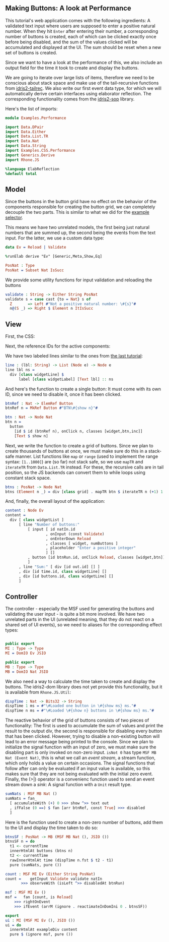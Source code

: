 ## Making Buttons: A look at Performance

This tutorial's web application comes with the following
ingredients: A validated text input where users are
supposed to enter a positive natural number.
When they hit `Enter` after entering their
number, a corresponding number of buttons is created, each
of which can be clicked exactly once before being disabled,
and the sum of the values clicked will be accumulated and
displayed at the UI. The sum should be reset when a new set
of buttons is created.

Since we want to have a look at the performance of this,
we also include an output field for the time it took to
create and display the buttons.

We are going to iterate over large lists of
items, therefore we need to be conscious about stack space and make
use of the tail-recursive functions from
[idris2-tailrec](https://github.com/stefan-hoeck/idris2-tailrec).
We also write our first event data type, for which we will
automatically derive certain interfaces using elaborator
reflection. The corresponding functionality comes from
the [idris2-sop](https://github.com/stefan-hoeck/idris2-sop)
library.

Here's the list of imports:

```idris
module Examples.Performance

import Data.DPair
import Data.Either
import Data.List.TR
import Data.Nat
import Data.String
import Examples.CSS.Performance
import Generics.Derive
import Rhone.JS

%language ElabReflection
%default total
```

## Model

Since the buttons in the button grid have no effect
on the behavior of the components responsible for
creating the button grid, we can completely decouple
the two parts. This is similar to what we did for
the [example selector](Selector.md).

This means we have two unrelated models, the first being just
natural numbers that are summed up, the second being
the events from the text input. For the latter, we use
a custom data type:

```idris
data Ev = Reload | Validate

%runElab derive "Ev" [Generic,Meta,Show,Eq]

PosNat : Type
PosNat = Subset Nat IsSucc
```

We provide some utility functions for input validation
and reloading the buttons

```idris
validate : String -> Either String PosNat
validate s = case cast {to = Nat} s of
  Z       => Left #"Not a positive natural number: \#{s}"#
  n@(S _) => Right $ Element n ItIsSucc
```

## View

First, the CSS:

Next, the reference IDs for the active components:

We have two labeled lines similar to the ones from
[the last tutorial](Reset.md):

```idris
line : (lbl: String) -> List (Node e) -> Node e
line lbl ns =
  div [class widgetLine] $ 
      label [class widgetLabel] [Text lbl] :: ns
```

And here's the function to create a single button:
It must come with its own ID, since we need to
disable it, once it has been clicked.

```idris
btnRef : Nat -> ElemRef Button
btnRef n = MkRef Button #"BTN\#{show n}"#

btn : Nat -> Node Nat
btn n =
  button
    [id $ id (btnRef n), onClick n, classes [widget,btn,inc]]
    [Text $ show n]
```

Next, we write the function to create a grid of buttons.
Since we plan to create thousands of buttons at once, we must
make sure do this in a stack-safe manner.
List functions like `map` or `range` (used to implement
the range syntax: `[1..1000]`) are (so far) not stack safe,
so we use `mapTR` and `iterateTR` from `Data.List.TR`
instead. For these, the recursive calls are in tail position,
so the JS backends can convert them to while loops using
constant stack space.

```idris
btns : PosNat -> Node Nat
btns (Element n _) = div [class grid] . mapTR btn $ iterateTR n (+1) 1
```

And, finally, the overall layout of the application:

```idris
content : Node Ev
content =
  div [ class widgetList ]
      [ line "Number of buttons:"
          [ input [ id natIn.id
                  , onInput (const Validate)
                  , onEnterDown Reload
                  , classes [ widget, numButtons ]
                  , placeholder "Enter a positive integer"
                  ] []
          , button [id btnRun.id, onClick Reload, classes [widget,btn]] ["Run"]
          ]
      , line "Sum:" [ div [id out.id] [] ]
      , div [id time.id, class widgetLine] []
      , div [id buttons.id, class widgetLine] []
      ]
```

## Controller

The controller - especially the MSF used for
generating the buttons and validating the user input -
is quite a bit more involved. We have two unrelated
parts in the UI (unrelated meaning, that they do not
react on a shared set of UI events), so we need
to aliases for the corresponding effect types:

```idris

public export
MI : Type -> Type
MI = DomIO Ev JSIO

public export
MB : Type -> Type
MB = DomIO Nat JSIO
```

We also need a way to calculate the time taken to create
and display the buttons. The idris2-dom library does not
yet provide this functionality, but it is available
from `Rhone.JS.Util`:

```idris
dispTime : Nat -> Bits32 -> String
dispTime 1 ms = #"\#Loaded one button in \#{show ms} ms."#
dispTime n ms = #"\#Loaded \#{show n} buttons in \#{show ms} ms."#
```

The reactive behavior of the grid of buttons consists of
two pieces of functionality: The first is used to accumulate
the sum of values and print the result to the output div,
the second is responsible for disabling every button that
has been clicked. However, trying to disable a non-existing
button will lead to an error message being printed to the
console. Since we plan to initialize the signal function
with an input of zero, we must make sure the disabling
part is only invoked on non-zero input.
`isNot 0` has type `MSF MB Nat (Event Nat)`, this is what
we call an *event stream*, a stream function, which only
holds a value on certain occasions. The signal functions
that follow after can only be evaluated if an input value
is available, so this makes sure that they are not being
evaluated with the initial zero event. Finally, the (>|)
operator is a convenienc function used to send an event
stream down a *sink*: A signal function with a `Unit`
result type.

```idris
sumNats : MSF MB Nat ()
sumNats = fan_
  [ accumulateWith (+) 0 >>> show ^>> text out
  , ifFalse (0 ==) $ fan [arr btnRef, const True] >>> disabled
  ]
```

Here is the function used to create a non-zero number of
buttons, add them to the UI and display the time taken
to do so:

```idris
btnsSF : PosNat -> MB (MSF MB Nat (), JSIO ())
btnsSF n = do
  t1 <- currentTime
  innerHtmlAt buttons (btns n)
  t2 <- currentTime
  rawInnerHtmlAt time (dispTime n.fst $ t2 - t1)
  pure (sumNats, pure ())
```

```idris
count : MSF MI Ev (Either String PosNat)
count =    getInput Validate validate natIn
       >>> observeWith (isLeft ^>> disabledAt btnRun)

msf : MSF MI Ev ()
msf =   fan [count, is Reload]
    >>> rightOnEvent
    >>> ifEvent (arrM (ignore . reactimateInDomIni 0 . btnsSF))

export
ui : MI (MSF MI Ev (), JSIO ())
ui = do
  innerHtmlAt exampleDiv content
  pure $ (ignore msf, pure ())
```
